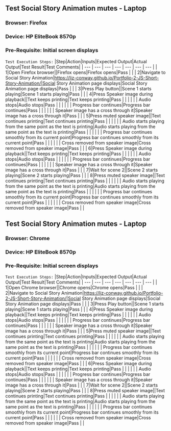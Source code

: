 ﻿## Test Social Story Animation mutes - Laptop
### Browser: Firefox
### Device: HP EliteBook 8570p
### Pre-Requisite: Initial screen displays
`Test Execution Steps:`
|Step|Action|Inputs|Expected Output|Actual Output|Test Result|Test Comments|
| --- | --- | --- | --- | --- | --- | --- |
| 1|Open Firefox browser||Firefox opens|Firefox opens|Pass | |
| 2|Navigate to Social Story Animation|https://liz-conway.github.io/Portfolio-2-JS-Short-Story-Animation/|Social Story Animation page displays|Social Story Animation page displays|Pass | |
| 3|Press Play button||Scene 1 starts playing|Scene 1 starts playing|Pass | |
| 4|Press Speaker image during playback||Text keeps printing|Text keeps printing|Pass | |
| | | | Audio stops|Audio stops|Pass | |
| | | | Progress bar continues|Progress bar continues|Pass | |
| | | | Speaker image has a cross through it|Speaker image has a cross through it|Pass | |
| 5|Press muted speaker image||Text continues printing|Text continues printing|Pass | |
| | | | Audio starts playing from the same point as the text is printing|Audio starts playing from the same point as the text is printing|Pass | |
| | | | Progress bar continues smoothly from its current point|Progress bar continues smoothly from its current point|Pass | |
| | | | Cross removed from speaker image|Cross removed from speaker image|Pass | |
| 6|Press Speaker image during playback||Text keeps printing|Text keeps printing|Pass | |
| | | | Audio stops|Audio stops|Pass | |
| | | | Progress bar continues|Progress bar continues|Pass | |
| | | | Speaker image has a cross through it|Speaker image has a cross through it|Pass | |
| 7|Wait for scene 2||Scene 2 starts playing|Scene 2 starts playing|Pass | |
| 8|Press muted speaker image||Text continues printing|Text continues printing|Pass | |
| | | | Audio starts playing from the same point as the text is printing|Audio starts playing from the same point as the text is printing|Pass | |
| | | | Progress bar continues smoothly from its current point|Progress bar continues smoothly from its current point|Pass | |
| | | | Cross removed from speaker image|Cross removed from speaker image|Pass | |


## Test Social Story Animation mutes - Laptop
### Browser: Chrome
### Device: HP EliteBook 8570p
### Pre-Requisite: Initial screen displays
`Test Execution Steps:`
|Step|Action|Inputs|Expected Output|Actual Output|Test Result|Test Comments|
| --- | --- | --- | --- | --- | --- | --- |
| 1|Open Chrome browser||Chrome opens|Chrome opens|Pass | |
| 2|Navigate to Social Story Animation|https://liz-conway.github.io/Portfolio-2-JS-Short-Story-Animation/|Social Story Animation page displays|Social Story Animation page displays|Pass | |
| 3|Press Play button||Scene 1 starts playing|Scene 1 starts playing|Pass | |
| 4|Press Speaker image during playback||Text keeps printing|Text keeps printing|Pass | |
| | | | Audio stops|Audio stops|Pass | |
| | | | Progress bar continues|Progress bar continues|Pass | |
| | | | Speaker image has a cross through it|Speaker image has a cross through it|Pass | |
| 5|Press muted speaker image||Text continues printing|Text continues printing|Pass | |
| | | | Audio starts playing from the same point as the text is printing|Audio starts playing from the same point as the text is printing|Pass | |
| | | | Progress bar continues smoothly from its current point|Progress bar continues smoothly from its current point|Pass | |
| | | | Cross removed from speaker image|Cross removed from speaker image|Pass | |
| 6|Press Speaker image during playback||Text keeps printing|Text keeps printing|Pass | |
| | | | Audio stops|Audio stops|Pass | |
| | | | Progress bar continues|Progress bar continues|Pass | |
| | | | Speaker image has a cross through it|Speaker image has a cross through it|Pass | |
| 7|Wait for scene 2||Scene 2 starts playing|Scene 2 starts playing|Pass | |
| 8|Press muted speaker image||Text continues printing|Text continues printing|Pass | |
| | | | Audio starts playing from the same point as the text is printing|Audio starts playing from the same point as the text is printing|Pass | |
| | | | Progress bar continues smoothly from its current point|Progress bar continues smoothly from its current point|Pass | |
| | | | Cross removed from speaker image|Cross removed from speaker image|Pass | |
